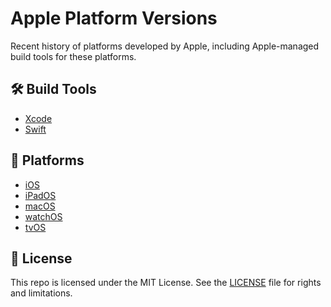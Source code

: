 # Apple Platform Versions

Recent history of platforms developed by Apple, including Apple-managed build tools for these platforms.

## 🛠️ Build Tools

- [Xcode][1]
- [Swift][2]

## 👡 Platforms

- [iOS][3]
- [iPadOS][8]
- [macOS][4]
- [watchOS][5]
- [tvOS][6]

## 📄 License

This repo is licensed under the MIT License. See the [LICENSE][7] file for rights and limitations.

[1]: Xcode.md
[2]: Swift.md
[3]: iOS.md
[4]: macOS.md
[5]: watchOS.md
[6]: tvOS.md
[7]: LICENSE.md
[8]: iPadOS.md
